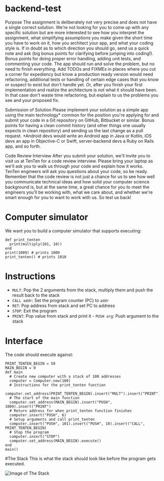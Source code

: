 # backend-test

Purpose 
The assignment is deliberately not very precise and does not have a single correct solution. We're not looking for you to come up with any specific solution but are more interested to see how you interpret the assignment, what simplifying assumptions you make given the short time you have to work on it, how you architect your app, and what your coding style is. If in doubt as to which direction you should go, send us a quick note and ask (big bonus points for clarifying before jumping into coding!). Bonus points for doing proper error handling, adding unit tests, and commenting your code. The app should run and solve the problem, but no need to finish everything. Add TODOs and FIXMEs in places where you cut a corner for expediency but know a production ready version would need refactoring, additional tests or handling of certain edge cases that you know or suspect to exist but don't handle yet. Or, after you finish your first implementation and realize the architecture is not what it should have been. In that case don't waste time refactoring, but explain to us the problems you see and your proposed fix. 

Submission of Solution 
Please implement your solution as a simple app using the main technology* common for the position you're applying for and submit your code in a Git repository on GitHub, Bitbucket or similar. Bonus points for having a clean commit history (and other things one usually expects in clean repository) and sending us the last change as a pull request. 
*Android devs would write an Android app in Java or Kotlin, iOS devs an app in Objective-C or Swift, server-backend devs a Ruby on Rails app, and so forth. 

Code Review Interview 
After you submit your solution, we'll invite you to visit us at TenTen for a code review interview. Please bring your laptop as we'll ask you to walk us through your code and explain how it works. TenTen engineers will ask you questions about your code, so be ready. Remember that the code review is not just a chance for us to see how well you communicate technical ideas and how solid your computer science background is, but at the same time, a great chance for you to meet the engineers you'll be working with, what we care about, and whether we're smart enough for you to want to work with us. So test us back! 

# Computer simulator 

We want you to build a computer simulator that supports executing: 

```
def print_tenten
  print(multiply(101, 10))
end
print(1009) # prints 1009 
print_tenten() # prints 1010
```

# Instructions 

* `MULT`: Pop the 2 arguments from the stack, multiply them and push the result back to the stack 
* `CALL addr`: Set the program counter (PC) to `addr`
* `RET`: Pop address from stack and set PC to address
* `STOP`: Exit the program 
* `PRINT`: Pop value from stack and print it - `PUSH arg`: Push argument to the stack 

# Interface 

The code should execute against: 

```
PRINT_TENTEN_BEGIN = 50
MAIN_BEGIN = 0
def main
  # Create new computer with a stack of 100 addresses
  computer = Computer.new(100)
  # Instructions for the print_tenten function
  computer.set_address(PRINT_TENTEN_BEGIN).insert("MULT").insert("PRINT").insert("RET")
  # The start of the main function
  computer.set_address(MAIN_BEGIN).insert("PUSH", 1009).insert("PRINT")
  # Return address for when print_tenten function finishes
  computer.insert("PUSH", 6)
  # Setup arguments and call print_tenten
  computer.insert("PUSH", 101).insert("PUSH", 10).insert("CALL", PRINT_TENTEN_BEGIN)
  # Stop the program
  computer.insert("STOP")
  computer.set_address(MAIN_BEGIN).execute()
end
main() 
```

#The Stack 
This is what the stack should look like before the program gets executed. 

![Image of The Stack](https://github.com/deviget/backend-test/blob/master/Stack.png)
 
